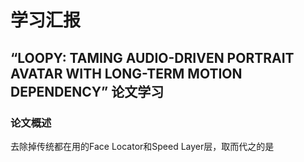 # 学习汇报
## “LOOPY: TAMING AUDIO-DRIVEN PORTRAIT AVATAR WITH LONG-TERM MOTION DEPENDENCY” 论文学习
### 论文概述
去除掉传统都在用的Face Locator和Speed Layer层，取而代之的是

<!--stackedit_data:
eyJoaXN0b3J5IjpbODY2MDM3NzddfQ==
-->
